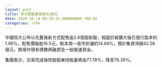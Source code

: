 ```yaml
---
layout: post
title: 恒大配股集資逾42億元
date: 2020-10-14 08:28:31.000000000 +08:00
categories: rthk
---
```


中國恒大公布以先舊後新方式配售逾2.6億股新股，相當於經擴大後已發行股本約1.96%，配售價每股16.5元，較本周一收市折讓約14.68%，預計集資淨額42.56億元，將用作現有債務再融資及一般營運資金。

集團表示，交易完成後控股股東持股量將由77.78%，降至76.26%。
